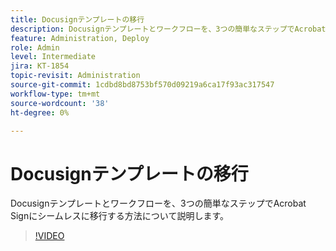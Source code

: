 ```yaml
---
title: Docusignテンプレートの移行
description: Docusignテンプレートとワークフローを、3つの簡単なステップでAcrobat Signにシームレスに移行する方法を説明します
feature: Administration, Deploy
role: Admin
level: Intermediate
jira: KT-1854
topic-revisit: Administration
source-git-commit: 1cdbd8bd8753bf570d09219a6ca17f93ac317547
workflow-type: tm+mt
source-wordcount: '38'
ht-degree: 0%

---
```


# Docusignテンプレートの移行

Docusignテンプレートとワークフローを、3つの簡単なステップでAcrobat Signにシームレスに移行する方法について説明します。

>[!VIDEO](https://video.tv.adobe.com/v/3465274?quality=12&learn=on&hidetitle=true)
